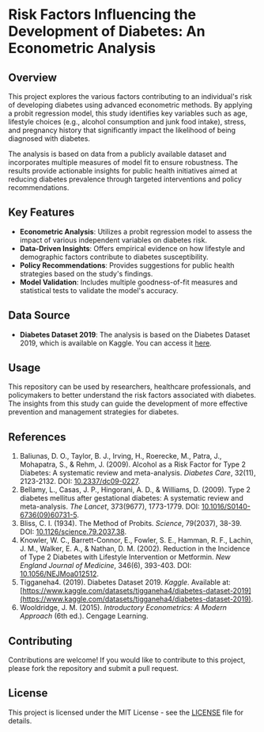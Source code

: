 # Risk Factors Influencing the Development of Diabetes: An Econometric Analysis

## Overview
This project explores the various factors contributing to an individual's risk of developing diabetes using advanced econometric methods. By applying a probit regression model, this study identifies key variables such as age, lifestyle choices (e.g., alcohol consumption and junk food intake), stress, and pregnancy history that significantly impact the likelihood of being diagnosed with diabetes.

The analysis is based on data from a publicly available dataset and incorporates multiple measures of model fit to ensure robustness. The results provide actionable insights for public health initiatives aimed at reducing diabetes prevalence through targeted interventions and policy recommendations.

## Key Features
- **Econometric Analysis**: Utilizes a probit regression model to assess the impact of various independent variables on diabetes risk.
- **Data-Driven Insights**: Offers empirical evidence on how lifestyle and demographic factors contribute to diabetes susceptibility.
- **Policy Recommendations**: Provides suggestions for public health strategies based on the study's findings.
- **Model Validation**: Includes multiple goodness-of-fit measures and statistical tests to validate the model's accuracy.

## Data Source
- **Diabetes Dataset 2019**: The analysis is based on the Diabetes Dataset 2019, which is available on Kaggle. You can access it [here](https://www.kaggle.com/datasets/tigganeha4/diabetes-dataset-2019).

## Usage
This repository can be used by researchers, healthcare professionals, and policymakers to better understand the risk factors associated with diabetes. The insights from this study can guide the development of more effective prevention and management strategies for diabetes.

## References
1. Baliunas, D. O., Taylor, B. J., Irving, H., Roerecke, M., Patra, J., Mohapatra, S., & Rehm, J. (2009). Alcohol as a Risk Factor for Type 2 Diabetes: A systematic review and meta-analysis. *Diabetes Care*, 32(11), 2123-2132. DOI: [10.2337/dc09-0227](https://doi.org/10.2337/dc09-0227).
2. Bellamy, L., Casas, J. P., Hingorani, A. D., & Williams, D. (2009). Type 2 diabetes mellitus after gestational diabetes: A systematic review and meta-analysis. *The Lancet*, 373(9677), 1773-1779. DOI: [10.1016/S0140-6736(09)60731-5](https://doi.org/10.1016/S0140-6736(09)60731-5).
3. Bliss, C. I. (1934). The Method of Probits. *Science*, 79(2037), 38-39. DOI: [10.1126/science.79.2037.38](https://doi.org/10.1126/science.79.2037.38).
4. Knowler, W. C., Barrett-Connor, E., Fowler, S. E., Hamman, R. F., Lachin, J. M., Walker, E. A., & Nathan, D. M. (2002). Reduction in the Incidence of Type 2 Diabetes with Lifestyle Intervention or Metformin. *New England Journal of Medicine*, 346(6), 393-403. DOI: [10.1056/NEJMoa012512](https://doi.org/10.1056/NEJMoa012512).
5. Tigganeha4. (2019). Diabetes Dataset 2019. *Kaggle*. Available at: [https://www.kaggle.com/datasets/tigganeha4/diabetes-dataset-2019](https://www.kaggle.com/datasets/tigganeha4/diabetes-dataset-2019).
6. Wooldridge, J. M. (2015). *Introductory Econometrics: A Modern Approach* (6th ed.). Cengage Learning.

## Contributing
Contributions are welcome! If you would like to contribute to this project, please fork the repository and submit a pull request.

## License
This project is licensed under the MIT License - see the [LICENSE](LICENSE) file for details.
